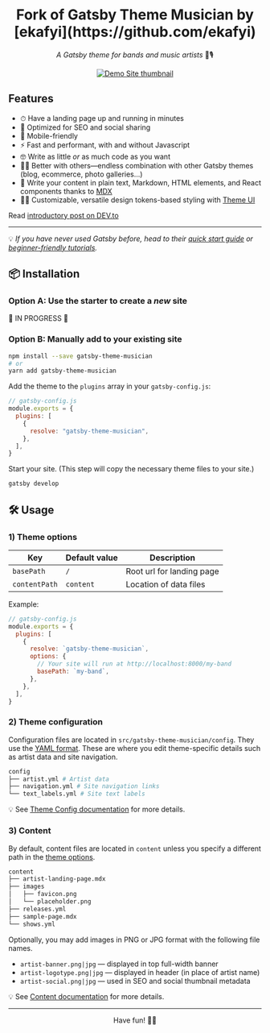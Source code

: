 <h1 align="center">
  Fork of Gatsby Theme Musician by [ekafyi](https://github.com/ekafyi)
</h1>

<p align="center">
	<em>A Gatsby theme for bands and music artists</em> 🎸🎙
</p>

<p align="center">
	<a href="https://gatsby-theme-musician.netlify.com" rel="external">
    <img src="https://raw.githubusercontent.com/ekafyi/gatsby-theme-musician/master/screenshot_with_bg.png" alt="Demo Site thumbnail">
  </a>
</p>

## Features

- ⏱ Have a landing page up and running in minutes
- 🔎 Optimized for SEO and social sharing
- 📱 Mobile-friendly
- ️⚡️ Fast and performant, with and without Javascript
- 🤓 Write as little _or_ as much code as you want
- 🙌🏽 Better with others—endless combination with other Gatsby themes (blog, ecommerce, photo galleries...)
- 📝 Write your content in plain text, Markdown, HTML elements, and React components thanks to [MDX](https://www.gatsbyjs.org/docs/mdx/)
- 💅🏽 Customizable, versatile design tokens-based styling with [Theme UI](https://theme-ui.com/)

Read [introductory post on DEV.to](https://dev.to/ekafyi/make-a-landing-page-for-your-band-in-30-minutes-with-gatsby-theme-musician-2227)

---

💡 _If you have never used Gatsby before, head to their [quick start guide](https://www.gatsbyjs.org/docs/quick-start/) or [beginner-friendly tutorials](https://www.gatsbyjs.org/tutorial/)._

## 📦 Installation

### Option A: Use the starter to create a _new_ site

🚧 IN PROGRESS 🚧

### Option B: Manually add to your existing site

```sh
npm install --save gatsby-theme-musician
# or
yarn add gatsby-theme-musician
```

Add the theme to the `plugins` array in your `gatsby-config.js`:

```javascript
// gatsby-config.js
module.exports = {
  plugins: [
    {
      resolve: "gatsby-theme-musician",
    },
  ],
}
```

Start your site. (This step will copy the necessary theme files to your site.)

```sh
gatsby develop
```

## 🛠 Usage

### 1) Theme options

| Key           | Default value | Description               |
| ------------- | ------------- | ------------------------- |
| `basePath`    | `/`           | Root url for landing page |
| `contentPath` | `content`     | Location of data files    |

Example:

```js
// gatsby-config.js
module.exports = {
  plugins: [
    {
      resolve: `gatsby-theme-musician`,
      options: {
        // Your site will run at http://localhost:8000/my-band
        basePath: `my-band`,
      },
    },
  ],
}
```

### 2) Theme configuration

Configuration files are located in `src/gatsby-theme-musician/config`. They use the [YAML format](https://yaml.org/start.html). These are where you edit theme-specific details such as artist data and site navigation.

```sh
config
├── artist.yml # Artist data
├── navigation.yml # Site navigation links
└── text_labels.yml # Site text labels
```

💡 See [Theme Config documentation](https://github.com/ekafyi/gatsby-theme-musician/blob/master/docs/usage.md#theme-configuration) for more details.

### 3) Content

By default, content files are located in `content` unless you specify a different path in the [theme options](#theme-options).

```sh
content
├── artist-landing-page.mdx
├── images
│   ├── favicon.png
│   └── placeholder.png
├── releases.yml
├── sample-page.mdx
└── shows.yml
```

Optionally, you may add images in PNG or JPG format with the following file names.

- `artist-banner.png|jpg` — displayed in top full-width banner
- `artist-logotype.png|jpg` — displayed in header (in place of artist name)
- `artist-social.png|jpg` — used in SEO and social thumbnail metadata

💡 See [Content documentation](https://github.com/ekafyi/gatsby-theme-musician/blob/master/docs/usage.md#content) for more details.

---

<p align="center">
	Have fun! 🤘🏽
</p>
